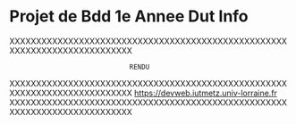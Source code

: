 # Projet de Bdd 1e Annee Dut Info
XXXXXXXXXXXXXXXXXXXXXXXXXXXXXXXXXXXXXXXXXXXXXXXXXXXXXXXXXXXXXXXXXXXXXXXXXXX

                                  RENDU

XXXXXXXXXXXXXXXXXXXXXXXXXXXXXXXXXXXXXXXXXXXXXXXXXXXXXXXXXXXXXXXXXXXXXXXXXXX
                    https://devweb.iutmetz.univ-lorraine.fr
XXXXXXXXXXXXXXXXXXXXXXXXXXXXXXXXXXXXXXXXXXXXXXXXXXXXXXXXXXXXXXXXXXXXXXXXXXX
